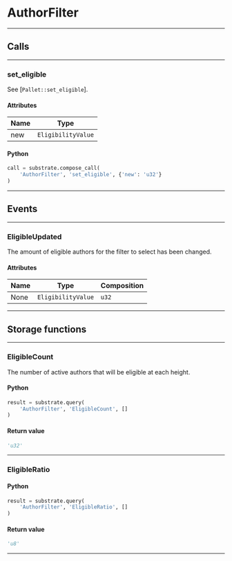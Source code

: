 
# AuthorFilter

---------
## Calls

---------
### set_eligible
See [`Pallet::set_eligible`].
#### Attributes
| Name | Type |
| -------- | -------- | 
| new | `EligibilityValue` | 

#### Python
```python
call = substrate.compose_call(
    'AuthorFilter', 'set_eligible', {'new': 'u32'}
)
```

---------
## Events

---------
### EligibleUpdated
The amount of eligible authors for the filter to select has been changed.
#### Attributes
| Name | Type | Composition
| -------- | -------- | -------- |
| None | `EligibilityValue` | ```u32```

---------
## Storage functions

---------
### EligibleCount
 The number of active authors that will be eligible at each height.

#### Python
```python
result = substrate.query(
    'AuthorFilter', 'EligibleCount', []
)
```

#### Return value
```python
'u32'
```
---------
### EligibleRatio

#### Python
```python
result = substrate.query(
    'AuthorFilter', 'EligibleRatio', []
)
```

#### Return value
```python
'u8'
```
---------